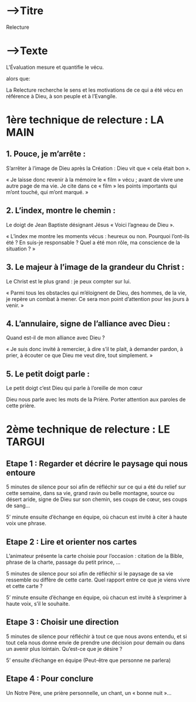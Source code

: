 # -->Titre

Relecture





# -->Texte

L'Évaluation mesure et quantifie le vécu.

alors que:

La Relecture recherche le sens et les motivations de ce qui a été vécu en référence à Dieu, à son peuple et à l’Evangile.



# 1ère technique de relecture : LA MAIN

## 1. Pouce, je m’arrête :

S’arrêter à l’image de Dieu après la Création : Dieu vit que « cela était bon ».

« Je laisse donc revenir à la mémoire le « film » vécu ; avant de vivre une autre page de ma vie. Je cite dans ce « film » les points importants qui m’ont touché, qui m’ont marqué. »

 

## 2. L’index, montre le chemin :

Le doigt de Jean Baptiste désignant Jésus « Voici l’agneau de Dieu ».

« L’index me montre les moments vécus : heureux ou non. Pourquoi l’ont-ils été ? En suis-je responsable ? Quel a été mon rôle, ma conscience de la situation ? »

 

## 3. Le majeur à l’image de la grandeur du Christ :

Le Christ est le plus grand : je peux compter sur lui.

« Parmi tous les obstacles qui m’éloignent de Dieu, des hommes, de la vie, je repère un combat à mener. Ce sera mon point d’attention pour les jours à venir. »

 

## 4. L’annulaire, signe de l’alliance avec Dieu :

Quand est-il de mon alliance avec Dieu ?

« Je suis donc invité à remercier, à dire s’il te plait, à demander pardon, à prier, à écouter ce que Dieu me veut dire, tout simplement. »

 

## 5. Le petit doigt parle :

Le petit doigt c’est Dieu qui parle à l’oreille de mon cœur

Dieu nous parle avec les mots de la Prière. Porter attention aux paroles de cette prière.

 

 

# 2ème technique de relecture : LE TARGUI

## Etape 1 : Regarder et décrire le paysage qui nous entoure

5 minutes de silence pour soi afin de réfléchir sur ce qui a été du relief sur cette semaine, dans sa vie, grand ravin ou belle montagne, source ou désert aride, signe de Dieu sur son chemin, ses coups de cœur, ses coups de sang…

5’ minute ensuite d’échange en équipe, où chacun est invité à citer à haute voix une phrase.

 

## Etape 2 : Lire et orienter nos cartes

L’animateur présente la carte choisie pour l’occasion : citation de la Bible, phrase de la charte, passage du petit prince, …

5 minutes de silence pour soi afin de réfléchir si le paysage de sa vie ressemble ou diffère de cette carte. Quel rapport entre ce que je viens vivre et cette carte ?

5’ minute ensuite d’échange en équipe, où chacun est invité à s’exprimer à haute voix, s’il le souhaite.

 

 

## Etape 3 : Choisir une direction

5 minutes de silence pour réfléchir à tout ce que nous avons entendu, et si tout cela nous donne envie de prendre une décision pour demain ou dans un avenir plus lointain. Qu’est-ce que je désire ?

5’ ensuite d’échange en équipe (Peut-être que personne ne parlera)

 

 

## Etape 4 : Pour conclure

Un Notre Père, une prière personnelle, un chant, un « bonne nuit »…

 

 



